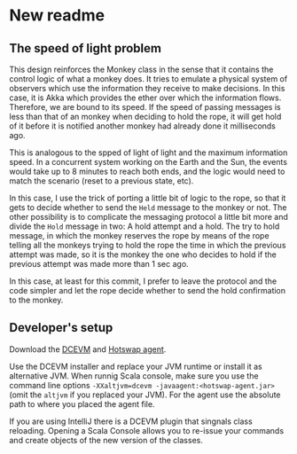 # New readme

## The speed of light problem

This design reinforces the Monkey class in the sense that it contains the control logic of
what a monkey does. It tries to emulate a physical system of observers which use the information
they receive to make decisions. In this case, it is Akka which provides the ether over which
the information flows. Therefore, we are bound to its speed. If the speed of passing messages
is less than that of an monkey when deciding to hold the rope, it will get hold of it before it
is notified another monkey had already done it milliseconds ago.

This is analogous to the spped of light of light and the maximum information speed. In a concurrent
system working on the Earth and the Sun, the events would take up to 8 minutes to reach both ends,
and the logic would need to match the scenario (reset to a previous state, etc).

In this case, I use the trick of porting a little bit of logic to the rope, so that it gets to
decide whether to send the `Held` message to the monkey or not. The other possibility is to
complicate the messaging protocol a little bit more and divide the `Hold` message in two: A hold
attempt and a hold. The try to hold message, in which the monkey reserves the rope by means of the rope
telling all the monkeys trying to hold the rope the time in which the previous attempt was made,
so it is the monkey the one who decides to hold if the previous attempt was made more than 1 sec ago.

In this case, at least for this commit, I prefer to leave the protocol and the code simpler and
let the rope decide whether to send the hold confirmation to the monkey.

## Developer's setup

Download the [DCEVM](https://github.com/dcevm/dcevm/releases) and [Hotswap agent](https://github.com/HotswapProjects/HotswapAgent/releases).

Use the DCEVM installer and replace your JVM runtime or install it as alternative JVM. When runnig
Scala console, make sure you use the command line options `-XXaltjvm=dcevm -javaagent:<hotswap-agent.jar>`
(omit the `altjvm` if you replaced your JVM). For the agent use the absolute path to where you
placed the agent file.

If you are using IntelliJ there is a DCEVM plugin that singnals class reloading. Opening a Scala Console
allows you to re-issue your commands and create objects of the new version of the classes.